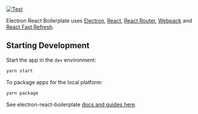 [![Test](https://github.com/Avery2/ThoughtApp/actions/workflows/test.yml/badge.svg)](https://github.com/Avery2/ThoughtApp/actions/workflows/test.yml)

Electron React Boilerplate uses [Electron](https://electron.atom.io/), [React](https://facebook.github.io/react/), [React Router](https://github.com/reactjs/react-router), [Webpack](https://webpack.js.org/) and [React Fast Refresh](https://www.npmjs.com/package/react-refresh).

## Starting Development

Start the app in the `dev` environment:

```bash
yarn start
```

To package apps for the local platform:

```bash
yarn package
```

See electron-react-boilerplate [docs and guides here](https://electron-react-boilerplate.js.org/docs/installation).
